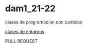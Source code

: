 # dam1_21-22

clases de programacion con cambios

[clases de entornos](https://github.com/oscarnovillo/dam1_21-22/tree/main/ENTORNOS)

PULL REQUEST
